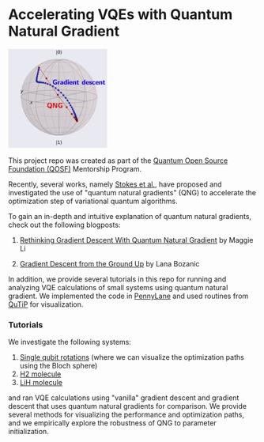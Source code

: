 
# Accelerating VQEs with Quantum Natural Gradient 

<img src="images/qng_example.png" alt="drawing" width="200"/>

This project repo was created as part of the [Quantum Open Source Foundation (QOSF)](http://qosf.org) Mentorship Program.

Recently, several works, namely [Stokes et al.](https://arxiv.org/abs/1909.02108), have proposed and investigated the use of "quantum natural gradients" (QNG) to accelerate the optimization step of variational quantum algorithms.

To gain an in-depth and intuitive explanation of quantum natural gradients, check out the following blogposts:

1. [Rethinking Gradient Descent With Quantum Natural Gradient](https://medium.com/@ziyu.lili.maggie/rethinking-gradient-descent-with-quantum-natural-gradient-330da14f621) by Maggie Li

2. [Gradient Descent from the Ground Up](https://medium.com/@lana.bozanic/quantum-natural-gradient-from-the-ground-up-983db57cbf6) by Lana Bozanic

In addition, we provide several tutorials in this repo for running and analyzing VQE calculations of small systems using quantum natural gradient. We implemented the code in [PennyLane](https://pennylane.ai/) and used routines from [QuTiP](http://qutip.org/) for visualization.

### Tutorials

We investigate the following systems:

1. [Single qubit rotations](https://github.com/hsim13372/quantum_natural_gradient/tree/master/single_qubit_vqe) (where we can visualize the optimization paths using the Bloch sphere)
2. [H2 molecule](https://github.com/hsim13372/quantum_natural_gradient/tree/master/h2)
3. [LiH molecule](https://github.com/hsim13372/quantum_natural_gradient/tree/master/lih)

and ran VQE calculations using "vanilla" gradient descent and gradient descent that uses quantum natural gradients for comparison.
We provide several methods for visualizing the performance and optimization paths, and we empirically explore the robustness of QNG to parameter initialization.
